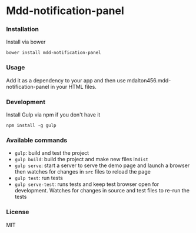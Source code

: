 # Mdd-notification-panel

### Installation

Install via bower

```shell
bower install mdd-notification-panel
```

### Usage

Add it as a dependency to your app and then use mdalton456.mdd-notification-panel in your HTML files.

### Development

Install Gulp via npm if you don't have it
```shell
npm install -g gulp
```

### Available commands

* `gulp`: build and test the project
* `gulp build`: build the project and make new files in`dist`
* `gulp serve`: start a server to serve the demo page and launch a browser then watches for changes in `src` files to reload the page
* `gulp test`: run tests
* `gulp serve-test`: runs tests and keep test browser open for development. Watches for changes in source and test files to re-run the tests

### License
MIT
